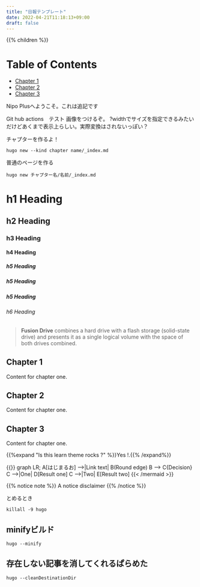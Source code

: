 ```yaml
---
title: "日報テンプレート"
date: 2022-04-21T11:18:13+09:00
draft: false
---
```


{{% children  %}}

# Table of Contents
  * [Chapter 1](#h1-heading)
  * [Chapter 2](#chapter-2)
  * [Chapter 3](#chapter-3)

Nipo Plusへようこそ。これは追記です

Git hub actions　テスト
画像をつけるぞ。 ?widthでサイズを指定できるみたいだけどあくまで表示上らしい。実際変換はされないっぽい？



チャプターを作るよ！

```
hugo new --kind chapter name/_index.md
```

普通のページを作る
```
hugo new チャプター名/名前/_index.md
```

# h1 Heading
## h2 Heading
### h3 Heading
#### h4 Heading
##### h5 Heading
##### h5 Heading
##### h5 Heading
###### h6 Heading

> **Fusion Drive** combines a hard drive with a flash storage (solid-state drive) and presents it as a single logical volume with the space of both drives combined.


## Chapter 1 <a id="chapter-1"></a>
Content for chapter one.

## Chapter 2 <a id="chapter-2"></a>
Content for chapter one.

## Chapter 3 <a id="chapter-3"></a>
Content for chapter one.

{{%expand "Is this learn theme rocks ?" %}}Yes !.{{% /expand%}}


{{<mermaid align="left">}}
graph LR;
    A[はじまるお] -->|Link text| B(Round edge)
    B --> C{Decision}
    C -->|One| D[Result one]
    C -->|Two| E[Result two]
{{< /mermaid >}}

{{% notice note %}}
A notice disclaimer
{{% /notice %}}


とめるとき
```
killall -9 hugo
```

## minifyビルド
```
hugo --minify
```

## 存在しない記事を消してくれるぱらめた
```
hugo --cleanDestinationDir
```
